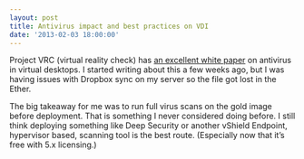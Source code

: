 ```yaml
---
layout: post
title: Antivirus impact and best practices on VDI
date: '2013-02-03 18:00:00'
---
```


Project VRC (virtual reality check) has [an excellent white paper](http://www.projectvrc.com/white-papers) on antivirus in virtual desktops. I started writing about this a few weeks ago, but I was having issues with Dropbox sync on my server so the file got lost in the Ether.

The big takeaway for me was to run full virus scans on the gold image before deployment. That is something I never considered doing before. I still think deploying something like Deep Security or another vShield Endpoint, hypervisor based, scanning tool is the best route. (Especially now that it’s free with 5.x licensing.)

